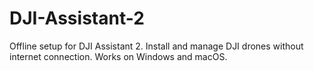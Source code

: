 # DJI-Assistant-2
Offline setup for DJI Assistant 2. Install and manage DJI drones without internet connection. Works on Windows and macOS.
